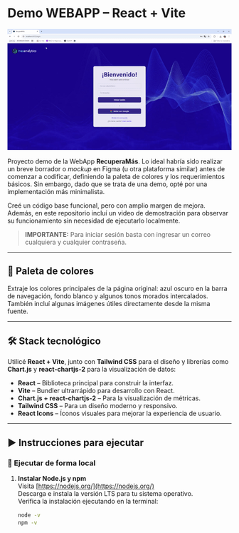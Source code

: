 # Demo WEBAPP – React + Vite

![Demostración de la App](Video_demostracion/demo.gif)

Proyecto demo de la WebApp **RecuperaMás**. Lo ideal habría sido realizar un breve borrador o *mockup* en Figma (u otra plataforma similar) antes de comenzar a codificar, definiendo la paleta de colores y los requerimientos básicos. Sin embargo, dado que se trata de una demo, opté por una implementación más minimalista.

Creé un código base funcional, pero con amplio margen de mejora. Además, en este repositorio incluí un video de demostración para observar su funcionamiento sin necesidad de ejecutarlo localmente.

> **IMPORTANTE:** Para iniciar sesión basta con ingresar un correo cualquiera y cualquier contraseña.

---

## 🎨 Paleta de colores

Extraje los colores principales de la página original: azul oscuro en la barra de navegación, fondo blanco y algunos tonos morados intercalados. También incluí algunas imágenes útiles directamente desde la misma fuente.

---

## 🛠️ Stack tecnológico

Utilicé **React + Vite**, junto con **Tailwind CSS** para el diseño y librerías como **Chart.js** y **react-chartjs-2** para la visualización de datos:

- **React** – Biblioteca principal para construir la interfaz.
- **Vite** – Bundler ultrarrápido para desarrollo con React.
- **Chart.js + react-chartjs-2** – Para la visualización de métricas.
- **Tailwind CSS** – Para un diseño moderno y responsivo.
- **React Icons** – Íconos visuales para mejorar la experiencia de usuario.

---

## ▶️ Instrucciones para ejecutar

### 🔧 Ejecutar de forma local

1. **Instalar Node.js y npm**  
   Visita [https://nodejs.org/](https://nodejs.org/)  
   Descarga e instala la versión LTS para tu sistema operativo.  
   Verifica la instalación ejecutando en la terminal:
   ```bash
   node -v
   npm -v
